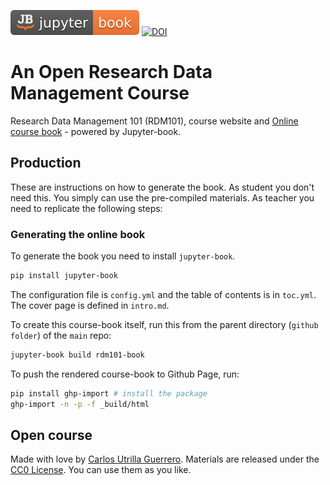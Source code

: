 [![Jupyter Book Badge](https://raw.githubusercontent.com/executablebooks/jupyter-book/master/docs/images/badge.svg)](https://tu-delft-library.github.io/rdm101-book/intro.html)
[![DOI](https://zenodo.org/badge/DOI/10.5281/zenodo.6325919.svg)](https://doi.org/10.5281/zenodo.6325919)

# An Open Research Data Management Course
Research Data Management 101 (RDM101), course website and [Online course book](https://tu-delft-library.github.io/rdm101-book/intro.html) - powered by Jupyter-book.


## Production
These are instructions on how to generate the book. As student you don't need this. You simply can use the pre-compiled materials. As teacher you need to replicate the following steps:

### Generating the online book
To generate the book you need to install `jupyter-book`.

```bash
pip install jupyter-book
```
The configuration file is `config.yml` and the table of contents is in `toc.yml`. The cover page is defined in `intro.md`.

To create this course-book itself, run this from the parent directory (`github folder`) of the `main` repo:

```bash
jupyter-book build rdm101-book
```
<!-- 
Go to your root directory (`github folder`):

And then copy all the contet:

```bash
cp -r rdm101/* rdm101-book -->

To push the rendered course-book to Github Page, run:

```bash
pip install ghp-import # install the package
ghp-import -n -p -f _build/html
```


## Open course
Made with love by [Carlos Utrilla Guerrero](https://carlosug.github.io/). 
Materials are released under the [CC0 License](https://creativecommons.org/share-your-work/public-domain/cc0). You can use them as you like.